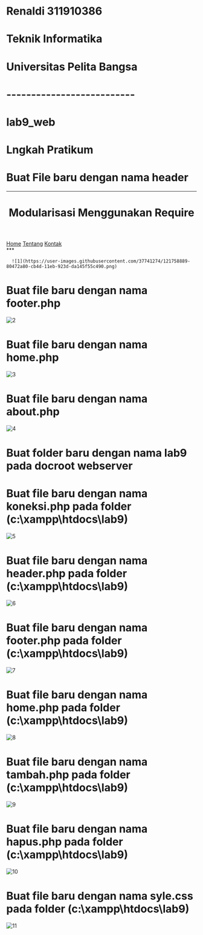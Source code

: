 # Renaldi 311910386
# Teknik Informatika
# Universitas Pelita Bangsa
# --------------------------
# lab9_web
# Lngkah Pratikum
# Buat File baru dengan nama header

***
<!DOCTYPE html>
<html lang="en">
<head>
    <meta charset="UTF-8">
    <title>Contoh Modularisasi</title>
    <link href="style.css" rel="stylesheet" type="text/stylesheet"
media="screen" />
</head>
<body>
    <div class="container">
        <header>
            <h1>Modularisasi Menggunakan Require</h1>
        </header>
        <nav>
            <a href="home.php">Home</a>
            <a href="about.php">Tentang</a>
            <a href="kontak.php">Kontak</a>
        </nav>
***
      
      ![1](https://user-images.githubusercontent.com/37741274/121758889-80472a80-cb4d-11eb-923d-da145f55c490.png)
      
# Buat file baru dengan nama footer.php
![2](https://user-images.githubusercontent.com/37741274/121758921-9f45bc80-cb4d-11eb-99d9-8d0136bf46b9.png)
# Buat file baru dengan nama home.php
![3](https://user-images.githubusercontent.com/37741274/121758949-c1d7d580-cb4d-11eb-874b-57382916834e.png)
# Buat file baru dengan nama about.php
![4](https://user-images.githubusercontent.com/37741274/121758983-e0d66780-cb4d-11eb-885a-abc42a57e5ae.png)

# Buat folder baru dengan nama lab9 pada docroot webserver
# Buat file baru dengan nama koneksi.php pada folder (c:\xampp\htdocs\lab9)
![5](https://user-images.githubusercontent.com/37741274/121759133-7f62c880-cb4e-11eb-9cc6-4798d5917126.png)
# Buat file baru dengan nama header.php pada folder (c:\xampp\htdocs\lab9)
![6](https://user-images.githubusercontent.com/37741274/121759198-bafd9280-cb4e-11eb-8bb0-7fdb95c2bd35.png)
# Buat file baru dengan nama footer.php pada folder (c:\xampp\htdocs\lab9)
![7](https://user-images.githubusercontent.com/37741274/121759299-3b23f800-cb4f-11eb-92ca-014fd3abd934.png)
# Buat file baru dengan nama home.php pada folder (c:\xampp\htdocs\lab9)
![8](https://user-images.githubusercontent.com/37741274/121759342-745c6800-cb4f-11eb-84eb-04fcbdb3fc3e.png)
# Buat file baru dengan nama tambah.php pada folder (c:\xampp\htdocs\lab9)
![9](https://user-images.githubusercontent.com/37741274/121759383-a8d02400-cb4f-11eb-8f50-8fa5cb76cbc4.png)
# Buat file baru dengan nama hapus.php pada folder (c:\xampp\htdocs\lab9)
![10](https://user-images.githubusercontent.com/37741274/121759431-d4530e80-cb4f-11eb-90e3-6b203404d7a0.png)
# Buat file baru dengan nama syle.css pada folder (c:\xampp\htdocs\lab9)
![11](https://user-images.githubusercontent.com/37741274/121759468-ffd5f900-cb4f-11eb-8924-2be83b788c1f.png)








